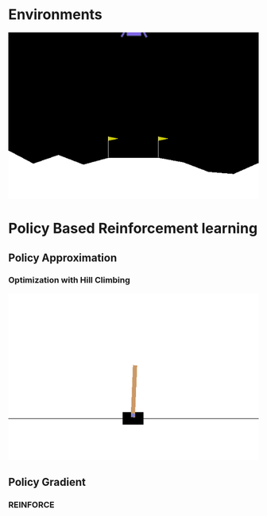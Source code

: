 
# Environments

![](1_random_policy.gif)

# Policy Based Reinforcement learning
## Policy Approximation
### Optimization with Hill Climbing 
![](2_trained_hill_climbing.gif)

## Policy Gradient
### REINFORCE
